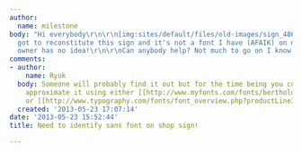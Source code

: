 ```yaml
---
author:
  name: milestone
body: "Hi everybody\r\n\r\n[img:sites/default/files/old-images/sign_4862.png]\r\n\r\nI've
  got to reconstitute this sign and it's not a font I have (AFAIK) on my system. And
  owner has no idea!\r\n\r\nCan anybody help? Not much to go on I know!\r\n\r\nThanks"
comments:
- author:
    name: Ryuk
  body: Someone will probably find it out but for the time being you could try to
    approximate it using either [[http://www.myfonts.com/fonts/berthold/akzidenz-grotesk-be|Akzidenz-Grotesk]]
    or [[http://www.typography.com/fonts/font_overview.php?productLineID=100008|Gotham]].
  created: '2013-05-23 17:07:14'
date: '2013-05-23 15:52:44'
title: Need to identify sans font on shop sign!

---
```

